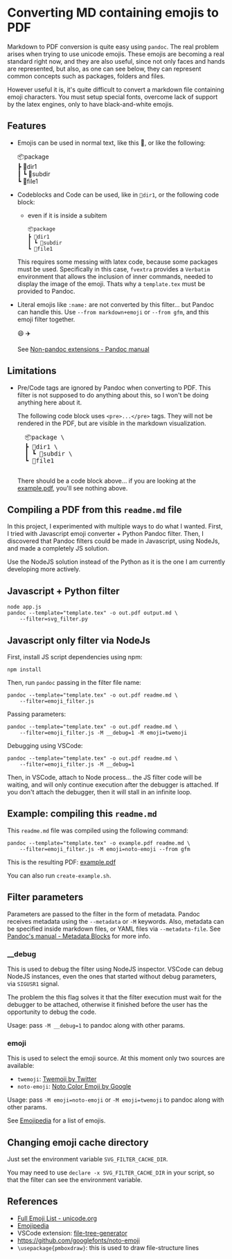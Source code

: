 # Converting MD containing emojis to PDF

Markdown to PDF conversion is quite easy using `pandoc`.
The real problem arises when trying to use unicode emojis.
These emojis are becoming a real standard right now,
and they are also useful, since not only faces and hands
are represented, but also, as one can see below, they
can represent common concepts such as packages, folders
and files.

However useful it is, it's quite difficult to convert
a markdown file containing emoji characters. You must
setup special fonts, overcome lack of support by the
latex engines, only to have black-and-white emojis.

## Features

- Emojis can be used in normal text, like this :apple:, or like the following:

    📦package \
    ┣ 📂dir1 \
    ┃ ┗ 📂subdir \
    ┗ 📜file1

- Codeblocks and Code can be used, like in `📂dir1`, or the following code block:

    - even if it is inside a subitem

          📦package
          ┣ 📂dir1
          ┃ ┗ 📂subdir
          ┗ 📜file1

    This requires some messing with latex code, because some packages
    must be used. Specifically in this case, `fvextra` provides a
    `Verbatim` environment that allows the inclusion of inner commands,
    needed to display the image of the emoji. Thats why a `template.tex`
    must be provided to Pandoc.

- Literal emojis like `:name:` are not converted by this filter... but Pandoc can handle this.
    Use `--from markdown+emoji` or `--from gfm`, and this emoji filter together.

    :smile: :airplane:

    See [Non-pandoc extensions - Pandoc manual](https://pandoc.org/MANUAL.html#non-pandoc-extensions)

## Limitations

- Pre/Code tags are ignored by Pandoc when converting to PDF.
    This filter is not supposed to do anything about this,
    so I won't be doing anything here about it.

    The following code block uses `<pre>...</pre>` tags.
    They will not be rendered in the PDF, but are visible in the
    markdown visualization.

    <pre>
    📦package \
    ┣ 📂dir1 \
    ┃ ┗ 📂subdir \
    ┗ 📜file1
    </pre>

    There should be a code block above... if you are looking at the [example.pdf](example.pdf),
    you'll see nothing above.

## Compiling a PDF from this `readme.md` file

In this project, I experimented with multiple ways to
do what I wanted. First, I tried with Javascript emoji
converter + Python Pandoc filter. Then, I discovered
that Pandoc filters could be made in Javascript,
using NodeJs, and made a completely JS solution.

Use the NodeJS solution instead of the Python as
it is the one I am currently developing more actively.

## Javascript + Python filter

    node app.js
    pandoc --template="template.tex" -o out.pdf output.md \
        --filter=svg_filter.py

## Javascript only filter via NodeJs

First, install JS script dependencies using npm:

    npm install

Then, run `pandoc` passing in the filter file name:

    pandoc --template="template.tex" -o out.pdf readme.md \
        --filter=emoji_filter.js

Passing parameters:

    pandoc --template="template.tex" -o out.pdf readme.md \
        --filter=emoji_filter.js -M __debug=1 -M emoji=twemoji

Debugging using VSCode:

    pandoc --template="template.tex" -o out.pdf readme.md \
        --filter=emoji_filter.js -M __debug=1

Then, in VSCode, attach to Node process... the JS filter code will be waiting,
and will only continue execution after the debugger is attached. If you don't attach
the debugger, then it will stall in an infinite loop.

## Example: compiling this `readme.md`

This `readme.md` file was compiled using the following command:

    pandoc --template="template.tex" -o example.pdf readme.md \
        --filter=emoji_filter.js -M emoji=noto-emoji --from gfm

This is the resulting PDF: [example.pdf](example.pdf)

You can also run `create-example.sh`.

## Filter parameters

Parameters are passed to the filter in the form of metadata.
Pandoc receives metadata using the `--metadata` or `-M` keywords.
Also, metadata can be specified inside markdown files, or YAML
files via `--metadata-file`. See [Pandoc's manual - Metadata Blocks](https://pandoc.org/MANUAL.html#metadata-blocks)
for more info.

### __debug

This is used to debug the filter using NodeJS inspector.
VSCode can debug NodeJS instances, even the ones that started
without debug parameters, via `SIGUSR1` signal.

The problem the this flag solves it that the filter
execution must wait for the debugger to be attached,
otherwise it finished before the user has the opportunity
to debug the code.

Usage: pass `-M __debug=1` to pandoc along with other params.

### emoji

This is used to select the emoji source.
At this moment only two sources are available:

- `twemoji`: [Twemoji by Twitter](https://twemoji.twitter.com/)
- `noto-emoji`: [Noto Color Emoji by Google](https://www.google.com/get/noto/help/emoji/)

Usage: pass `-M emoji=noto-emoji` or `-M emoji=twemoji` to pandoc along with other params.

See [Emojipedia](https://emojipedia.org/) for a list of emojis.

## Changing emoji cache directory

Just set the environment variable `SVG_FILTER_CACHE_DIR`.

You may need to use `declare -x SVG_FILTER_CACHE_DIR` in your script,
so that the filter can see the environment variable.

## References

- [Full Emoji List - unicode.org](https://unicode.org/emoji/charts/full-emoji-list.html)
- [Emojipedia](https://emojipedia.org/microsoft/)
- VSCode extension: [file-tree-generator](https://marketplace.visualstudio.com/items?itemName=Shinotatwu-DS.file-tree-generator)
- https://github.com/googlefonts/noto-emoji
- `\usepackage{pmboxdraw}`: this is used to draw file-structure lines
